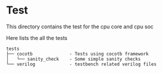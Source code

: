 # Test

This directory contains the test for the cpu core and cpu soc

Here lists the all the tests

```text
tests
├── cocotb              - Tests using cocotb framework
│   └── sanity_check    - Some simple sanity checks
└── verilog             - testbench related verilog files
```